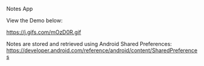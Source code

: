 Notes App

View the Demo below:

https://j.gifs.com/mOzD0R.gif

Notes are stored and retrieved using Android Shared Preferences:
https://developer.android.com/reference/android/content/SharedPreferences
